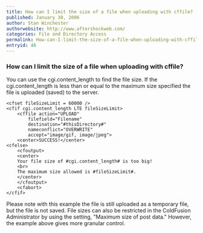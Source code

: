 ```yaml
---
title: How can I limit the size of a file when uploading with cffile?
published: January 30, 2006
author: Stan Winchester
authorwebsite: http://www.aftershockweb.com/
categories: File and Directory Access
permalink: How-can-I-limit-the-size-of-a-file-when-uploading-with-cffile.html
entryid: 46
---
```


<h3>How can I limit the size of a file when uploading with cffile?</h3>

<p>
You can use the cgi.content_length to find the file size. If the cgi.content_length is less than or equal to the maximum size specified the file is uploaded (saved) to the server.
</p>

<pre><code class="language-markup">&lt;cfset fileSizeLimit = 60000 /&gt;
&lt;cfif cgi.content_length LTE fileSizeLimit&gt;
	&lt;cffile action=&quot;UPLOAD&quot;
        filefield=&quot;Filename&quot;
        destination=&quot;#thisDirectory#&quot;
        nameconflict=&quot;OVERWRITE&quot;
        accept=&quot;image/gif, image/jpeg&quot;&gt;
	&lt;center&gt;SUCCESS!&lt;/center&gt;
&lt;cfelse&gt;
	&lt;cfoutput&gt;
	&lt;center&gt;
	Your file size of #cgi.content_length# is too big!
	&lt;br&gt;
	The maximum size allowed is #fileSizeLimit#.
	&lt;/center&gt;
	&lt;/cfoutput&gt;
	&lt;cfabort&gt;
&lt;/cfif&gt;
</code></pre>

<p>
Please note with this example the file is still uploaded as a temporary file, but the file is not saved. File sizes can also be restricted in the ColdFusion Administrator by using the setting, "Maximum size of post data." However, the example above gives more granular control.
</p>



